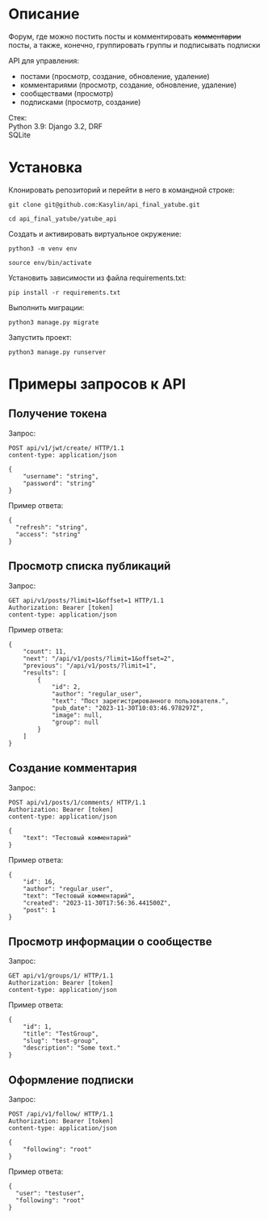 # Описание

Форум, где можно постить посты и комментировать ~~комментарии~~ посты, а также, конечно, группировать группы и подписывать подписки

API для управления:
- постами (просмотр, создание, обновление, удаление)
- комментариями (просмотр, создание, обновление, удаление)
- сообществами (просмотр)
- подписками (просмотр, создание)

Стек:<br>
Python 3.9: Django 3.2, DRF<br>
SQLite<br>

# Установка

Клонировать репозиторий и перейти в него в командной строке:

```
git clone git@github.com:Kasylin/api_final_yatube.git
```

```
cd api_final_yatube/yatube_api
```

Cоздать и активировать виртуальное окружение:

```
python3 -m venv env
```

```
source env/bin/activate
```

Установить зависимости из файла requirements.txt:

```
pip install -r requirements.txt
```

Выполнить миграции:

```
python3 manage.py migrate
```

Запустить проект:

```
python3 manage.py runserver
```

# Примеры запросов к API

## Получение токена
Запрос:
```
POST api/v1/jwt/create/ HTTP/1.1
content-type: application/json

{
    "username": "string",
    "password": "string"
}
```
Пример ответа:
```
{
  "refresh": "string",
  "access": "string"
}
```

## Просмотр списка публикаций
Запрос:
```
GET api/v1/posts/?limit=1&offset=1 HTTP/1.1
Authorization: Bearer [token]
content-type: application/json
```
Пример ответа:
```
{
    "count": 11,
    "next": "/api/v1/posts/?limit=1&offset=2",
    "previous": "/api/v1/posts/?limit=1",
    "results": [
        {
            "id": 2,
            "author": "regular_user",
            "text": "Пост зарегистрированного пользователя.",
            "pub_date": "2023-11-30T10:03:46.978297Z",
            "image": null,
            "group": null
        }
    ]
}
```

## Создание комментария
Запрос:
```
POST api/v1/posts/1/comments/ HTTP/1.1
Authorization: Bearer [token]
content-type: application/json

{
    "text": "Тестовый комментарий"
}
```
Пример ответа:
```
{
    "id": 16,
    "author": "regular_user",
    "text": "Тестовый комментарий",
    "created": "2023-11-30T17:56:36.441500Z",
    "post": 1
}
```

## Просмотр информации о сообществе
Запрос:
```
GET api/v1/groups/1/ HTTP/1.1
Authorization: Bearer [token]
content-type: application/json
```
Пример ответа:
```
{
    "id": 1,
    "title": "TestGroup",
    "slug": "test-group",
    "description": "Some text."
}
```

## Оформление подписки
Запрос:
```
POST /api/v1/follow/ HTTP/1.1
Authorization: Bearer [token]
content-type: application/json

{
    "following": "root"
}
```
Пример ответа:
```
{
  "user": "testuser",
  "following": "root"
}
```
